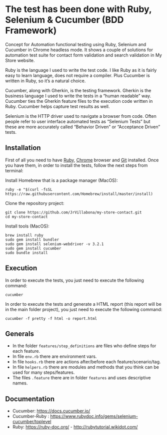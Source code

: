 # The test has been done with Ruby, Selenium & Cucumber (BDD Framework)
Concept for Automation functional testing using Ruby, Selenium and Cucumber in Chrome headless mode. It shows a couple of solutions for automation test suite for contact form validation and search validation in My Store website.

Ruby is the language I used to write the test code. I like Ruby as it is fairly easy to learn language, does not require a compiler. Plus Cucumber is written in Ruby, so it’s a natural choice.

Cucumber, along with Gherkin, is the testing framework. Gherkin is the business language I used to write the tests in a “human readable” way. Cucumber ties the Gherkin feature files to the execution code written in Ruby. Cucumber helps capture test results as well. 

Selenium is the HTTP driver used to navigate a browser from code. Often people refer to user interface automated tests as “Selenium Tests” but these are more accurately called “Behavior Driven” or “Acceptance Driven” tests.

## Installation
First of all you need to have [Ruby](https://rubyinstaller.org/), [Chrome](https://www.google.es/chrome/index.html) browser and [Git](https://git-scm.com/download) installed. Once you have them, in order to install the tests, follow the next steps from terminal:

Install Homebrew that is a package manager (MacOS):
```
ruby -e "$(curl -fsSL https://raw.githubusercontent.com/Homebrew/install/master/install)
```
Clone the repository project:
```
git clone https://github.com/JrVillabona/my-store-contact.git
cd my-store-contact
```
Install tools (MacOS):
```
brew install ruby
sudo gem install bundler
sudo gem install selenium-webdriver -v 3.2.1
sudo gem install cucumber
sudo bundle install
```
## Execution
In order to execute the tests, you just need to execute the following command:
```
cucumber
```
In order to execute the tests and generate a HTML report (this report will be in the main folder project), you just need to execute the following command:
```
cucumber -f pretty -f html -o report.html
```
## Generals

- In the folder `features/step_definitions` are files who define steps for each feature.
- In file `env.rb` there are environment vars.
- In file `hooks.rb` there are actions after/before each feature/scenario/tag.
- In file `helpers.rb` there are modules and methods that you think can be used for many steps/features.
- The files `.feature` there are in folder `features` and uses descriptive names.

## Documentation

- Cucumber: https://docs.cucumber.io/
- Cucumber-Ruby : https://www.rubydoc.info/gems/selenium-cucumber/toplevel
- Ruby: https://ruby-doc.org/ - http://rubytutorial.wikidot.com/